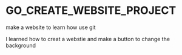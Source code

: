 # GO_CREATE_WEBSITE_PROJECT
make a website to learn how use git 

I learned how to creat a webstie and make a button to change the background




